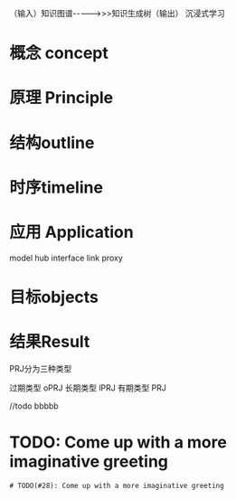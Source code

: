 （输入）知识图谱----->>>知识生成树（输出） 沉浸式学习

# 概念 concept

# 原理 Principle

# 结构outline

# 时序timeline

# 应用 Application

model  hub  interface link  proxy

# 目标objects

# 结果Result

PRJ分为三种类型

过期类型 oPRJ
长期类型 lPRJ
有期类型 PRJ

//todo bbbbb

# TODO: Come up with a more imaginative greeting


```
# TODO(#28): Come up with a more imaginative greeting
```
